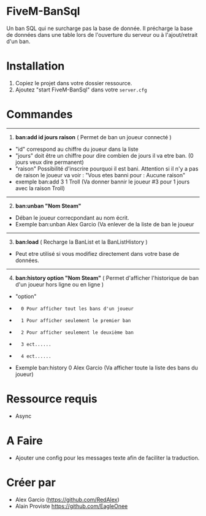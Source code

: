 # FiveM-BanSql

Un ban SQL qui ne surcharge pas la base de donnée.
Il précharge la base de données dans une table lors de l'ouverture du serveur ou à l'ajout/retrait d'un ban.

# Installation
1. Copiez le projet dans votre dossier ressource.
2. Ajoutez "start FiveM-BanSql" dans votre `server.cfg`

# Commandes
___
1. **ban:add id jours raison** (  Permet de ban un joueur connecté 	)
 -  "id" correspond au chiffre du joueur dans la liste
 -  "jours" doit être un chiffre pour dire combien de jours il va etre ban. (0 jours veux dire permanent)
 -  "raison" Possibilité d'inscrire pourquoi il est bani. Attention si il n'y a pas de raison le joueur va voir : "Vous etes banni pour : Aucune raison"
 -  exemple ban:add 3 1 Troll (Va donner bannir le joueur #3 pour 1 jours avec la raison Troll)
___
2. **ban:unban "Nom Steam"**
 - Déban le joueur correcpondant au nom écrit.
 - Exemple ban:unban Alex Garcio (Va enlever de la liste de ban le joueur
___
3. **ban:load** (   Recharge la BanList et la BanListHistory   )
  - Peut etre utilisé si vous modifiez directement dans votre base de données.
___
4. **ban:history option "Nom Steam"** (	 Permet d'afficher l'historique de ban d'un joueur hors ligne ou en ligne	)
-   "option" 
-		0 Pour afficher tout les bans d'un joueur
-		1 Pour afficher seulement le premier ban
-		2 Pour afficher seulement le deuxième ban
-		3 ect......
-		4 ect......
-   Exemple ban:history 0 Alex Garcio (Va afficher toute la liste des bans du joueur)
   
# Ressource requis
- Async

# A Faire
- Ajouter une config pour les messages texte afin de faciliter la traduction.

# Créer par
- Alex Garcio (https://github.com/RedAlex)
- Alain Proviste https://github.com/EagleOnee
